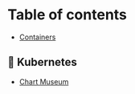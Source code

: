 # Table of contents

* [Containers](README.md)

## 🧊 Kubernetes

* [Chart Museum](kubernetes/chart-museum.md)
